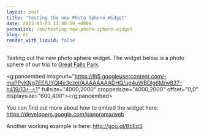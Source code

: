 ```yaml
---
layout: post
title: "Testing the new Photo Sphere Widget"
date: 2013-05-03 17:40:59 +0000
permalink: /en/testing-new-photo-sphere-widget
blog: en
render_with_liquid: false
---
```


Testing out the new photo sphere widget. The widget below is a photo
sphere of our trip to [Great Falls Park](http://www.nps.gov/grfa/).

<g:panoembed imageurl="https://lh5.googleusercontent.com/-maPPvKNg7EE/UYQl4e3czeI/AAAAAAAADHQ/ug4uWBDlg6M/w837-h419/13+-+1"
     fullsize="4000,2000"
     croppedsize="4000,2000"
     offset="0,0"
     displaysize="600,400"></g:panoembed>

You can find out more about how to embed the widget here:
<https://developers.google.com/panorama/web>

Another working example is here: <http://goo.gl/BbEpS>
